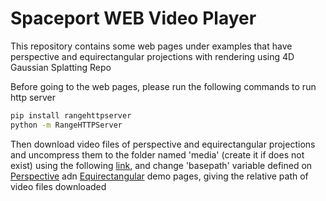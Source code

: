
# Spaceport WEB Video Player 

This repository contains some web pages under examples that have perspective and equirectangular projections with rendering using 4D Gaussian Splatting Repo

Before going to the web pages, please run the following commands to run http server

```bash
pip install rangehttpserver
python -m RangeHTTPServer
```

Then download video files of perspective and equirectangular projections and uncompress them to the folder named 'media' (create it if does not exist) using the following [link](https://drive.google.com/drive/folders/184d3Bforsk9uOsxdawC18NZP8Xx_dJdw?usp=drive_link), and change 'basepath' variable defined on [Perspective](examples/faruk_teknopark_13-12-2023_perspective.htm#L198) adn [Equirectangular](examples/faruk_teknopark_13-12-2023_equirec.htm#L214) demo pages, giving the relative path of video files downloaded
